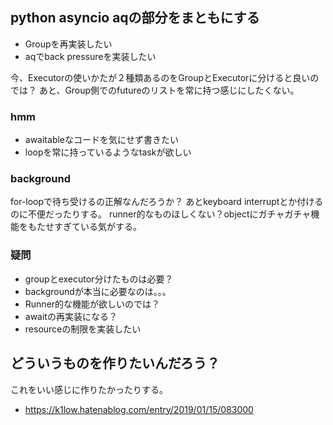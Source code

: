 ## python asyncio aqの部分をまともにする

- Groupを再実装したい
- aqでback pressureを実装したい

今、Executorの使いかたが２種類あるのをGroupとExecutorに分けると良いのでは？
あと、Group側でのfutureのリストを常に持つ感じにしたくない。

### hmm

- awaitableなコードを気にせず書きたい
- loopを常に持っているようなtaskが欲しい

### background

for-loopで待ち受けるの正解なんだろうか？
あとkeyboard interruptとか付けるのに不便だったりする。
runner的なものほしくない？objectにガチャガチャ機能をもたせすぎている気がする。

### 疑問

- groupとexecutor分けたものは必要？
- backgroundが本当に必要なのは。。。
- Runner的な機能が欲しいのでは？
- awaitの再実装になる？
- resourceの制限を実装したい


## どういうものを作りたいんだろう？

これをいい感じに作りたかったりする。

- https://k1low.hatenablog.com/entry/2019/01/15/083000

